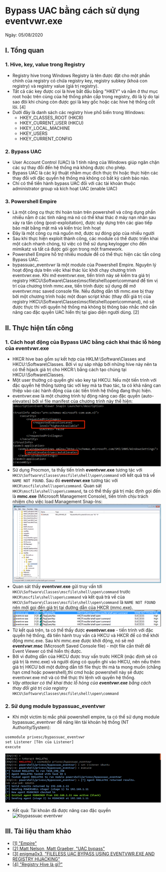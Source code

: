 # Bypass UAC bằng cách sử dụng eventvwr.exe
Ngày: 05/08/2020

## I. Tổng quan
### 1. Hive, key, value trong Registry
* Registry hive trong Windows Registry là tên được đặt cho một phần chính của registry có chứa registry key, registry subkey (khoá con registry) và registry value (giá trị registry).
* Tất cả các key được coi là hive bắt đầu bằng "HKEY" và nằm ở thư mục root hoặc trên cùng của hệ thống phân cấp trong registry, đó là lý do tại sao đôi khi chúng còn được gọi là key gốc hoặc các hive hệ thống cốt lõi. [4]
* Dưới đây là danh sách các registry hive phổ biến trong Windows:
  * HKEY_CLASSES_ROOT (HKCR)
  * HKEY_CURRENT_USER (HKCU)
  * HKEY_LOCAL_MACHINE
  * HKEY_USERS
  * HKEY_CURRENT_CONFIG
### 2. Bypass UAC
* User Account Control (UAC) là 1 tính năng của Windows giúp ngăn chặn các sự thay đổi đến hệ thống mà không được cho phép.
* Bypass UAC là các kỹ thuật nhằm mục đích thực thi hoặc thực hiện các thay đổi với đặc quyền hệ thống mà không có bất kỳ cảnh báo nào.
* Chỉ có thể tiến hành bypass UAC đối với các tài khoản thuộc administrator group và kích hoạt UAC (enable UAC)
### 3. Powershell Empire
* Là một công cụ thực thi hoàn toàn trên powershell và công dụng phần nhiều nằm ở các tính năng mà nó có thể khai thác ở máy nạn nhân sau xảy ra tấn công (post-exploitation), được xây dựng trên các giao tiếp bảo mật bằng mật mã và kiến trúc linh hoạt
* Đây là một công cụ mã nguồn mở, được sự đóng góp của nhiều người
* Sau khi thực hiện exploit thành công, các module có thể được triển khai một cách nhanh chóng, từ việc có thể sử dụng keylogger cho đến mimikatz và tất cả được gói gọn trong một framework.
* Powershell Empire hỗ trợ nhiều module để có thể thực hiện các tấn công Bypass UAC.
* bypassuac_eventvwr là một module của Powershell Empire. Nguyên lý hoạt động dựa trên việc khai thác lúc khởi chạy chương trình eventvwr.exe. 
Khi mở eventvwr.exe, tiến trình này sẽ kiểm tra giá trị registry HKCU\Software\Classes\mscfile\shell\open\command để tìm vị trí của chương trình mmc.exe, tiến trình được sử dụng để mở eventvwr.msc saved console file.
Nếu đường dẫn tới mmc.exe bị thay bởi một chương trình hoặc một đoạn script khác (thay đổi giá trị của registry HKCU\Software\Classes\mscfile\shell\open\command), nó sẽ được thực thi với quyền hệ thống mà không bị thông báo nhắc nhở cần nâng cao đặc quyền UAC hiển thị tại giao diện người dùng. [2]

## II. Thực hiện tấn công
### 1. Cách hoạt động của Bypass UAC bằng cách khai thác lỗ hỏng của eventvwr.exe
* HKCR hive bao gồm sự kết hợp của HKLM:\Software\Classes and HKCU:\Software\Classes. Bởi vì sự sáp nhập bởi những hive này nên ta có thể hijack giá trị cho HKCR:\ bằng cách tạo chúng tại HKCU:\Software\Classes.
* Một user thường có quyền ghi vào key tại HKCU. Nếu một tiến trình với đặc quyền hệ thống tương tác với key mà ta thao tác, ta có khả năng can thiệp vào các hành động của các tiến trình hệ thống đang thực hiện.
* eventvwr.exe là một chương trình tự động nâng cao đặc quyền (auto-elevates) bởi vì file manifest của chương trình này thể hiện:
![eventvwr.exe auto-elevates](../Images/eventvwr-auto-elevates.png)
* Sử dụng Procmon, ta thấy tiến trình **eventvwr.exe** tương tác với `HKCU\Software\Classes\mscfile\shell\open\command` với kết quả trả về `NAME NOT FOUND`.
Sau đó **eventvwr.exe** tương tác với `HKCR\mscfile\shell\open\command`. Quan sát `HKCR\mscfile\shell\open\command`, ta có thể thấy giá trị mặc định gọi đến là **mmc.exe** (Microsoft Management Console), tiến trình chịu trách nhiệm cho việc load Management Snap-Ins:
![hkcr_mscfile_query](../Images/hkcr_mscfile_query.png)
* Quan sát thấy **eventvwr.exe** gửi truy vấn tới `HKCU\Software\Classes\mscfile\shell\open\command` trước `HKCR\mscfile\shell\open\command` và kết quả trả về của `HKCU\Software\Classes\mscfile\shell\open\command` là `NAME NOT FOUND` nên mới gọi đến giá trị tại đường dẫn của HKCR (mmc.exe).
![registry_queries](../Images/registry_queries.png)
* Từ kết quả trên, ta có thể thấy được **eventvwr.exe** - tiến trình với đặc quyền hệ thống, đã tiến hành truy vấn cả HKCU và HKCR để có thể khởi động mmc.exe. Sau khi mmc.exe được khởi động, nó sẽ mở **eventvwr.msc** (Microsoft Saved Console file) - một file cần thiết để Event Viewer có thể hiển thị được.
* Bởi vì đường dẫn của HKCU được truy vấn trước HKCR (mặc định sẽ có giá trị là mmc.exe) và người dùng có quyền ghi vào HKCU, nên nếu thêm giá trị HKCU bởi một đường dẫn tới file thực thi mà ta mong muốn (chẳng hạn cmd hoặc powershell),thì cmd hoặc powershell này sẽ được eventvwr.exe mở và có thể thực thi lệnh với quyền hệ thống.
* *Vậy attacker có thể khai thác lỗ hỏng của **eventvwr.exe** bằng cách thay đổi giá trị của registry* `HKCU\Software\Classes\mscfile\shell\open\command`
### 2. Sử dụng module bypassuac_eventvwr
* Khi một victim bị mắc phải powershell empire, ta có thể sử dụng module bypassuac_eventvwr để nâng lên tài khoản hệ thống (NT Authority/System):
```
usemodule privesc/bypassuac_eventvwr
set Listener [Tên của Listener]
execute
```
![Thực thi bypassuac eventvwr](../Images/bypassuac_eventvwr.png)
* Kết quả: Tài khoản đã được nâng cao đặc quyền
![Kbypassuac eventvwr](../agents_bypassuac_vwr.png)

## III. Tài liệu tham khảo
* [[1] "Empire"](https://attack.mitre.org/software/S0363/)
* [[2] Matt Nelson, Matt Graeber, "UAC bypass"](https://lolbas-project.github.io/lolbas/Binaries/Eventvwr/)
* [[3] enigma0x3, "FILELESS UAC BYPASS USING EVENTVWR.EXE AND REGISTRY HIJACKING"](https://enigma0x3.net/2016/08/15/fileless-uac-bypass-using-eventvwr-exe-and-registry-hijacking/)
* [[4] "Registry Hive là gì?"](https://quantrimang.com/registry-hive-la-gi-165892#:~:text=Registry%20hive%20l%C3%A0%20m%E1%BB%99t%20th%C6%B0,v%C3%A0%20registry%20key%20c%C5%A9ng%20v%E1%BA%ADy.&text=S%E1%BB%B1%20kh%C3%A1c%20bi%E1%BB%87t%20duy%20nh%E1%BA%A5t,v%C3%A0%20nh%E1%BB%AFng%20registry%20key%20kh%C3%A1c.)

